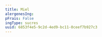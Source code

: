 ```yaml
---
title: Miel
alergenesIng:
pFrais: False
ingType: sucres
uuid: 6853f4e5-9c2d-4ed9-bc11-0ceef7b927c3
---
```

